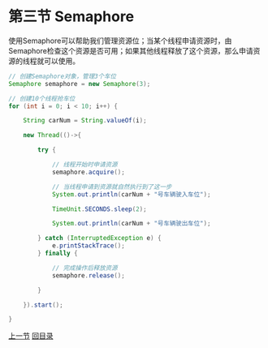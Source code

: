 

# 第三节 Semaphore

使用Semaphore可以帮助我们管理资源位；当某个线程申请资源时，由Semaphore检查这个资源是否可用；如果其他线程释放了这个资源，那么申请资源的线程就可以使用。

```java
// 创建Semaphore对象，管理3个车位
Semaphore semaphore = new Semaphore(3);

// 创建10个线程抢车位
for (int i = 0; i < 10; i++) {

    String carNum = String.valueOf(i);

    new Thread(()->{

        try {

            // 线程开始时申请资源
            semaphore.acquire();

            // 当线程申请到资源就自然执行到了这一步
            System.out.println(carNum + "号车辆驶入车位");

            TimeUnit.SECONDS.sleep(2);

            System.out.println(carNum + "号车辆驶出车位");

        } catch (InterruptedException e) {
            e.printStackTrace();
        } finally {

            // 完成操作后释放资源
            semaphore.release();

        }

    }).start();

}
```



[上一节](verse02.html) [回目录](index.html)